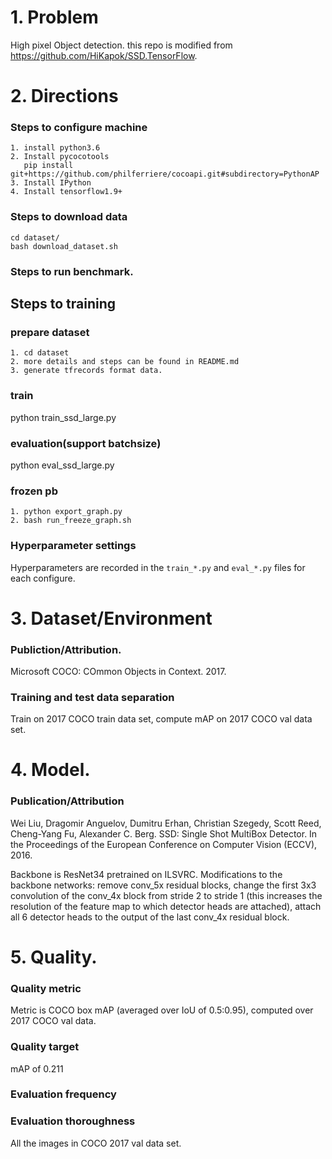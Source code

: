 # 1. Problem
High pixel Object detection. this repo is modified from https://github.com/HiKapok/SSD.TensorFlow.

# 2. Directions

### Steps to configure machine
```
1. install python3.6
2. Install pycocotools
   pip install git+https://github.com/philferriere/cocoapi.git#subdirectory=PythonAP
3. Install IPython
4. Install tensorflow1.9+
```

### Steps to download data
```
cd dataset/
bash download_dataset.sh
```

### Steps to run benchmark.

## Steps to training

### prepare dataset
```
1. cd dataset
2. more details and steps can be found in README.md
3. generate tfrecords format data.
```
### train
python train_ssd_large.py 
 
### evaluation(support batchsize)
python eval_ssd_large.py

### frozen pb
```
1. python export_graph.py 
2. bash run_freeze_graph.sh
 ```
### Hyperparameter settings

Hyperparameters are recorded in the `train_*.py` and `eval_*.py` files for each configure.

# 3. Dataset/Environment
### Publiction/Attribution.
Microsoft COCO: COmmon Objects in Context. 2017.

### Training and test data separation
Train on 2017 COCO train data set, compute mAP on 2017 COCO val data set.

# 4. Model.
### Publication/Attribution
Wei Liu, Dragomir Anguelov, Dumitru Erhan, Christian Szegedy, Scott Reed, Cheng-Yang Fu, Alexander C. Berg. SSD: Single Shot MultiBox Detector. In the Proceedings of the European Conference on Computer Vision (ECCV), 2016.

Backbone is ResNet34 pretrained on ILSVRC. Modifications to the backbone networks: remove conv_5x residual blocks, change the first 3x3 convolution of the conv_4x block from stride 2 to stride 1 (this increases the resolution of the feature map to which detector heads are attached), attach all 6 detector heads to the output of the last conv_4x residual block.
# 5. Quality.
### Quality metric
Metric is COCO box mAP (averaged over IoU of 0.5:0.95), computed over 2017 COCO val data.

### Quality target
mAP of 0.211

### Evaluation frequency

### Evaluation thoroughness
All the images in COCO 2017 val data set.
